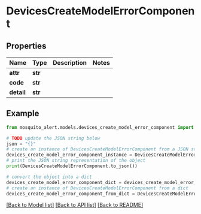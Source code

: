 # DevicesCreateModelErrorComponent


## Properties

Name | Type | Description | Notes
------------ | ------------- | ------------- | -------------
**attr** | **str** |  | 
**code** | **str** |  | 
**detail** | **str** |  | 

## Example

```python
from mosquito_alert.models.devices_create_model_error_component import DevicesCreateModelErrorComponent

# TODO update the JSON string below
json = "{}"
# create an instance of DevicesCreateModelErrorComponent from a JSON string
devices_create_model_error_component_instance = DevicesCreateModelErrorComponent.from_json(json)
# print the JSON string representation of the object
print(DevicesCreateModelErrorComponent.to_json())

# convert the object into a dict
devices_create_model_error_component_dict = devices_create_model_error_component_instance.to_dict()
# create an instance of DevicesCreateModelErrorComponent from a dict
devices_create_model_error_component_from_dict = DevicesCreateModelErrorComponent.from_dict(devices_create_model_error_component_dict)
```
[[Back to Model list]](../README.md#documentation-for-models) [[Back to API list]](../README.md#documentation-for-api-endpoints) [[Back to README]](../README.md)


